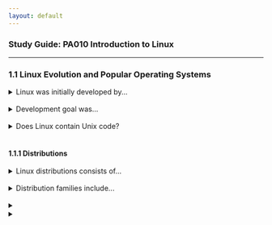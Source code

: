 ```yaml
---
layout: default
---
```

### Study Guide: PA010 Introduction to Linux 

---

### 1.1 Linux Evolution and Popular Operating Systems
<details>
<summary>Linux was initially developed by...</summary>
Linus Torvalds.
</details>
<br>

<details>
<summary>Development goal was...</summary>
Unix-like operating system for office computers.
</details>
<br>

<details>
<summary>Does Linux contain Unix code?</summary>
No.
</details>
<br>

#### 1.1.1 Distributions

<details>
<summary>Linux distributions consists of...</summary>
a Linux kernel and a selection of applications that
are maintained by a company or user community.
</details>
<br>

<details>
<summary>Distribution families include...</summary>
Debian GNU/Linux<br> Ubuntu<br> Red Hat 
</details>
<br>

<summary></summary>

</details>

<details>
<summary></summary>

</details>

<summary></summary>

</details>

<summary></summary>

</details>

<details>
<summary></summary>

</details>

<summary></summary>

</details>

<summary></summary>

</details>